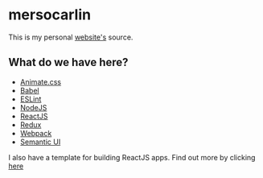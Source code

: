# mersocarlin

This is my personal [website's](http://www.mersocarlin.com) source.

## What do we have here?

* [Animate.css](http://daneden.github.io/animate.css/)
* [Babel](https://babeljs.io/)
* [ESLint](http://eslint.org/)
* [NodeJS](https://nodejs.org/)
* [ReactJS](https://facebook.github.io/react/)
* [Redux](https://github.com/reactjs/redux)
* [Webpack](http://webpack.github.io/)
* [Semantic UI](http://semantic-ui.com/)

I also have a template for building ReactJS apps. Find out more by clicking [here](https://github.com/mersocarlin/react-webpack-template)
